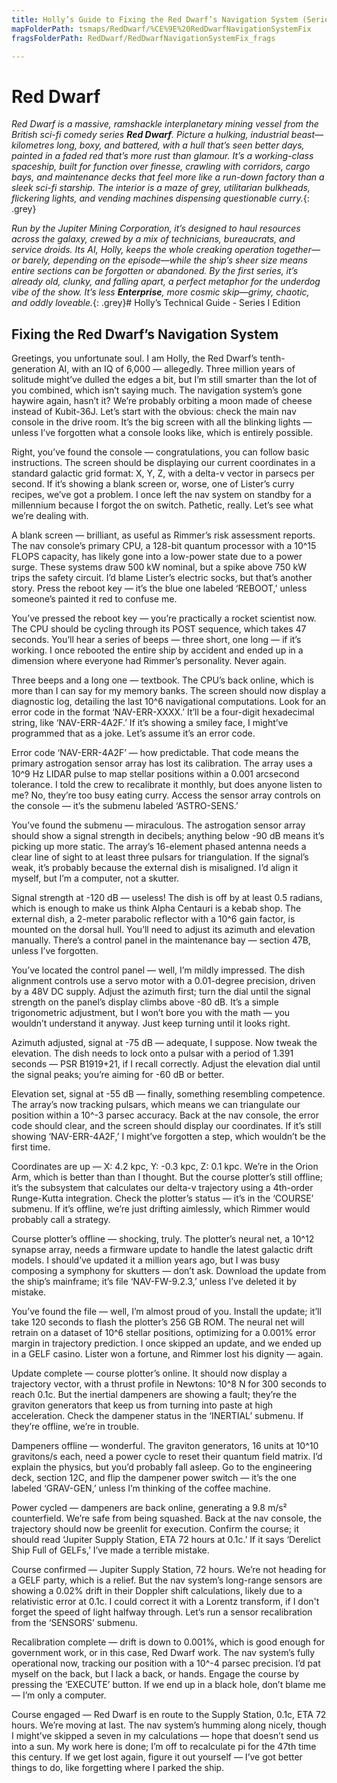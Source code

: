 ```yaml
---
title: Holly’s Guide to Fixing the Red Dwarf’s Navigation System (Series I Edition)
mapFolderPath: tsmaps/RedDwarf/%CE%9E%20RedDwarfNavigationSystemFix
fragsFolderPath: RedDwarf/RedDwarfNavigationSystemFix_frags

---
```



<!-- tsGuideRenderComment {"guide":{"id":"fdLCRt0pt","path":"RedDwarf","fragmentFolderPath":"RedDwarf/RedDwarfNavigationSystemFix_frags"},"fragment":{"id":"fdLCRt0pt","topLevelMapKey":"eRIxS302SP","mapKeyChain":"eRIxS302SP","guideID":"fdLCRt26s","guidePath":"c:/GitHub/MuddyTurnip/MuddyTurnip.github.io/tsmaps/RedDwarf/RedDwarfNavigationSystemFix.tsmap","parentFragmentID":null,"chartKey":"eRIxS302SP","options":[]}} -->

# Red Dwarf

*Red Dwarf is a massive, ramshackle interplanetary mining vessel from the British sci-fi comedy series **Red Dwarf**. Picture a hulking, industrial beast—kilometres long, boxy, and battered, with a hull that’s seen better days, painted in a faded red that’s more rust than glamour. It’s a working-class spaceship, built for function over finesse, crawling with corridors, cargo bays, and maintenance decks that feel more like a run-down factory than a sleek sci-fi starship. The interior is a maze of grey, utilitarian bulkheads, flickering lights, and vending machines dispensing questionable curry.*{: .grey}

*Run by the Jupiter Mining Corporation, it’s designed to haul resources across the galaxy, crewed by a mix of technicians, bureaucrats, and service droids. Its AI, Holly, keeps the whole creaking operation together—or barely, depending on the episode—while the ship’s sheer size means entire sections can be forgotten or abandoned. By the first series, it’s already old, clunky, and falling apart, a perfect metaphor for the underdog vibe of the show. It’s less **Enterprise**, more cosmic skip—grimy, chaotic, and oddly loveable.*{: .grey}# Holly’s Technical Guide - Series I Edition

## Fixing the Red Dwarf’s Navigation System

Greetings, you unfortunate soul. I am Holly, the Red Dwarf’s tenth-generation AI, with an IQ of 6,000 — allegedly. Three million years of solitude might’ve dulled the edges a bit, but I’m still smarter than the lot of you combined, which isn’t saying much. The navigation system’s gone haywire again, hasn’t it? We’re probably orbiting a moon made of cheese instead of Kubit-36J. Let’s start with the obvious: check the main nav console in the drive room. It’s the big screen with all the blinking lights — unless I’ve forgotten what a console looks like, which is entirely possible.

Right, you’ve found the console — congratulations, you can follow basic instructions. The screen should be displaying our current coordinates in a standard galactic grid format: X, Y, Z, with a delta-v vector in parsecs per second. If it’s showing a blank screen or, worse, one of Lister’s curry recipes, we’ve got a problem. I once left the nav system on standby for a millennium because I forgot the on switch. Pathetic, really. Let’s see what we’re dealing with.

A blank screen — brilliant, as useful as Rimmer’s risk assessment reports. The nav console’s primary CPU, a 128-bit quantum processor with a 10^15 FLOPS capacity, has likely gone into a low-power state due to a power surge. These systems draw 500 kW nominal, but a spike above 750 kW trips the safety circuit. I’d blame Lister’s electric socks, but that’s another story. Press the reboot key — it’s the blue one labeled ‘REBOOT,’ unless someone’s painted it red to confuse me.

You’ve pressed the reboot key — you’re practically a rocket scientist now. The CPU should be cycling through its POST sequence, which takes 47 seconds. You’ll hear a series of beeps — three short, one long — if it’s working. I once rebooted the entire ship by accident and ended up in a dimension where everyone had Rimmer’s personality. Never again.

Three beeps and a long one — textbook. The CPU’s back online, which is more than I can say for my memory banks. The screen should now display a diagnostic log, detailing the last 10^6 navigational computations. Look for an error code in the format ‘NAV-ERR-XXXX.’ It’ll be a four-digit hexadecimal string, like ‘NAV-ERR-4A2F.’ If it’s showing a smiley face, I might’ve programmed that as a joke. Let’s assume it’s an error code.

Error code ‘NAV-ERR-4A2F’ — how predictable. That code means the primary astrogation sensor array has lost its calibration. The array uses a 10^9 Hz LIDAR pulse to map stellar positions within a 0.001 arcsecond tolerance. I told the crew to recalibrate it monthly, but does anyone listen to me? No, they’re too busy eating curry. Access the sensor array controls on the console — it’s the submenu labeled ‘ASTRO-SENS.’

You’ve found the submenu — miraculous. The astrogation sensor array should show a signal strength in decibels; anything below -90 dB means it’s picking up more static. The array’s 16-element phased antenna needs a clear line of sight to at least three pulsars for triangulation. If the signal’s weak, it’s probably because the external dish is misaligned. I’d align it myself, but I’m a computer, not a skutter.

Signal strength at -120 dB — useless! The dish is off by at least 0.5 radians, which is enough to make us think Alpha Centauri is a kebab shop. The external dish, a 2-meter parabolic reflector with a 10^6 gain factor, is mounted on the dorsal hull. You’ll need to adjust its azimuth and elevation manually. There’s a control panel in the maintenance bay — section 47B, unless I’ve forgotten.

You’ve located the control panel — well, I’m mildly impressed. The dish alignment controls use a servo motor with a 0.01-degree precision, driven by a 48V DC supply. Adjust the azimuth first; turn the dial until the signal strength on the panel’s display climbs above -80 dB. It’s a simple trigonometric adjustment, but I won’t bore you with the math — you wouldn’t understand it anyway. Just keep turning until it looks right.

Azimuth adjusted, signal at -75 dB — adequate, I suppose. Now tweak the elevation. The dish needs to lock onto a pulsar with a period of 1.391 seconds — PSR B1919+21, if I recall correctly. Adjust the elevation dial until the signal peaks; you’re aiming for -60 dB or better.

Elevation set, signal at -55 dB — finally, something resembling competence. The array’s now tracking pulsars, which means we can triangulate our position within a 10^-3 parsec accuracy. Back at the nav console, the error code should clear, and the screen should display our coordinates. If it’s still showing ‘NAV-ERR-4A2F,’ I might’ve forgotten a step, which wouldn’t be the first time.

Coordinates are up — X: 4.2 kpc, Y: -0.3 kpc, Z: 0.1 kpc. We’re in the Orion Arm, which is better than than I thought. But the course plotter’s still offline; it’s the subsystem that calculates our delta-v trajectory using a 4th-order Runge-Kutta integration. Check the plotter’s status — it’s in the ‘COURSE’ submenu. If it’s offline, we’re just drifting aimlessly, which Rimmer would probably call a strategy.

Course plotter’s offline — shocking, truly. The plotter’s neural net, a 10^12 synapse array, needs a firmware update to handle the latest galactic drift models. I should’ve updated it a million years ago, but I was busy composing a symphony for skutters — don’t ask. Download the update from the ship’s mainframe; it’s file ‘NAV-FW-9.2.3,’ unless I’ve deleted it by mistake.

You’ve found the file — well, I’m almost proud of you. Install the update; it’ll take 120 seconds to flash the plotter’s 256 GB ROM. The neural net will retrain on a dataset of 10^6 stellar positions, optimizing for a 0.001% error margin in trajectory prediction. I once skipped an update, and we ended up in a GELF casino. Lister won a fortune, and Rimmer lost his dignity — again.

Update complete — course plotter’s online. It should now display a trajectory vector, with a thrust profile in Newtons: 10^8 N for 300 seconds to reach 0.1c. But the inertial dampeners are showing a fault; they’re the graviton generators that keep us from turning into paste at high acceleration. Check the dampener status in the ‘INERTIAL’ submenu. If they’re offline, we’re in trouble.

Dampeners offline — wonderful. The graviton generators, 16 units at 10^10 gravitons/s each, need a power cycle to reset their quantum field matrix. I’d explain the physics, but you’d probably fall asleep. Go to the engineering deck, section 12C, and flip the dampener power switch — it’s the one labeled ‘GRAV-GEN,’ unless I’m thinking of the coffee machine.

Power cycled — dampeners are back online, generating a 9.8 m/s² counterfield. We’re safe from being squashed. Back at the nav console, the trajectory should now be greenlit for execution. Confirm the course; it should read ‘Jupiter Supply Station, ETA 72 hours at 0.1c.’ If it says ‘Derelict Ship Full of GELFs,’ I’ve made a terrible mistake.

Course confirmed — Jupiter Supply Station, 72 hours. We’re not heading for a GELF party, which is a relief. But the nav system’s long-range sensors are showing a 0.02% drift in their Doppler shift calculations, likely due to a relativistic error at 0.1c. I could correct it with a Lorentz transform, if I don't forget the speed of light halfway through. Let’s run a sensor recalibration from the ‘SENSORS’ submenu.

Recalibration complete — drift is down to 0.001%, which is good enough for government work, or in this case, Red Dwarf work. The nav system’s fully operational now, tracking our position with a 10^-4 parsec precision. I’d pat myself on the back, but I lack a back, or hands. Engage the course by pressing the ‘EXECUTE’ button. If we end up in a black hole, don’t blame me — I’m only a computer.

Course engaged — Red Dwarf is en route to the Supply Station, 0.1c, ETA 72 hours. We’re moving at last. The nav system’s humming along nicely, though I might’ve skipped a seven in my calculations — hope that doesn’t send us into a sun. My work here is done; I’m off to recalculate pi for the 47th time this century. If we get lost again, figure it out yourself — I’ve got better things to do, like forgetting where I parked the ship.

